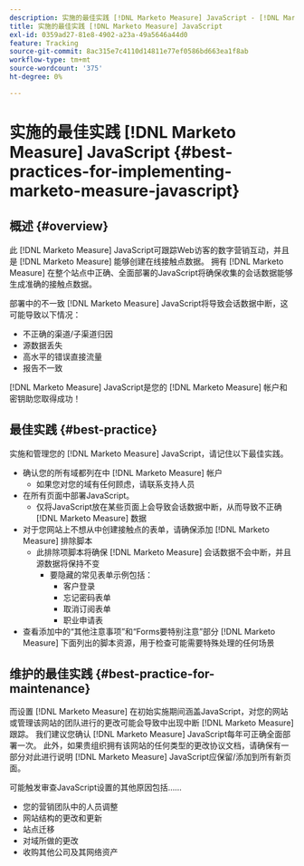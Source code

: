 ```yaml
---
description: 实施的最佳实践 [!DNL Marketo Measure] JavaScript - [!DNL Marketo Measure]  — 产品文档
title: 实施的最佳实践 [!DNL Marketo Measure] JavaScript
exl-id: 0359ad27-81e8-4902-a23a-49a5646a44d0
feature: Tracking
source-git-commit: 8ac315e7c4110d14811e77ef0586bd663ea1f8ab
workflow-type: tm+mt
source-wordcount: '375'
ht-degree: 0%

---
```


# 实施的最佳实践 [!DNL Marketo Measure] JavaScript {#best-practices-for-implementing-marketo-measure-javascript}

## 概述 {#overview}

此 [!DNL Marketo Measure] JavaScript可跟踪Web访客的数字营销互动，并且是 [!DNL Marketo Measure] 能够创建在线接触点数据。 拥有 [!DNL Marketo Measure] 在整个站点中正确、全面部署的JavaScript将确保收集的会话数据能够生成准确的接触点数据。

部署中的不一致 [!DNL Marketo Measure] JavaScript将导致会话数据中断，这可能导致以下情况：

* 不正确的渠道/子渠道归因
* 源数据丢失
* 高水平的错误直接流量
* 报告不一致

[!DNL Marketo Measure] JavaScript是您的 [!DNL Marketo Measure] 帐户和密钥助您取得成功！

## 最佳实践 {#best-practice}

实施和管理您的 [!DNL Marketo Measure] JavaScript，请记住以下最佳实践。

* 确认您的所有域都列在中 [!DNL Marketo Measure] 帐户
   * 如果您对您的域有任何顾虑，请联系支持人员
* 在所有页面中部署JavaScript。
   * 仅将JavaScript放在某些页面上会导致会话数据中断，从而导致不正确 [!DNL Marketo Measure] 数据
* 对于您网站上不想从中创建接触点的表单，请确保添加 [!DNL Marketo Measure] 排除脚本
   * 此排除项脚本将确保 [!DNL Marketo Measure] 会话数据不会中断，并且源数据将保持不变
      * 要隐藏的常见表单示例包括：
         * 客户登录
         * 忘记密码表单
         * 取消订阅表单
         * 职业申请表
* 查看添加中的“其他注意事项”和“Forms要特别注意”部分 [!DNL Marketo Measure] 下面列出的脚本资源，用于检查可能需要特殊处理的任何场景

## 维护的最佳实践 {#best-practice-for-maintenance}

而设置 [!DNL Marketo Measure] 在初始实施期间涵盖JavaScript，对您的网站或管理该网站的团队进行的更改可能会导致中出现中断 [!DNL Marketo Measure] 跟踪。 我们建议您确认 [!DNL Marketo Measure] JavaScript每年可正确全面部署一次。 此外，如果贵组织拥有该网站的任何类型的更改协议文档，请确保有一部分对此进行说明 [!DNL Marketo Measure] JavaScript应保留/添加到所有新页面。

可能触发审查JavaScript设置的其他原因包括……

* 您的营销团队中的人员调整
* 网站结构的更改和更新
* 站点迁移
* 对域所做的更改
* 收购其他公司及其网络资产
